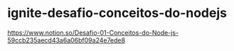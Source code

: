 # ignite-desafio-conceitos-do-nodejs

https://www.notion.so/Desafio-01-Conceitos-do-Node-js-59ccb235aecd43a6a06bf09a24e7ede8